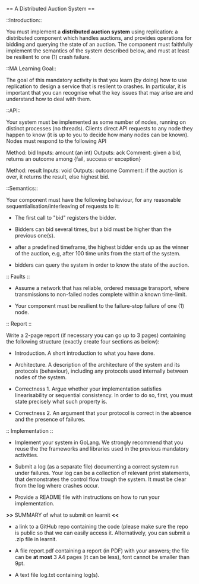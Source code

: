 == A Distributed Auction System ==

::Introduction::

You must implement a **distributed auction system** using replication: a distributed component which handles auctions, and provides operations for bidding and querying the state of an auction. The component must faithfully implement the semantics of the system described below, and must at least be resilient to one (1) crash failure.


::MA Learning Goal::

The goal of this mandatory activity is that you learn (by doing) how to use replication to design a service that is resilent to crashes. In particular, it is important that you can recognise what the key issues that may arise are and understand how to deal with them.

 

::API::

Your system must be implemented as some number of nodes,  running on distinct processes (no threads). Clients direct API requests to any node they happen to know (it is up to you to decide how many nodes can be known). Nodes must respond to the following API

Method:  bid
Inputs:  amount (an int)
Outputs: ack
Comment: given a bid, returns an outcome among {fail, success or exception}

 

Method:  result
Inputs:  void
Outputs: outcome
Comment:  if the auction is over, it returns the result, else highest bid.

 

::Semantics::

Your component must have the following behaviour, for any reasonable sequentialisation/interleaving of requests to it:

- The first call to "bid" registers the bidder.

- Bidders can bid several times, but a bid must be higher than the previous one(s).

- after a predefined timeframe, the highest bidder ends up as the winner of the auction, e.g, after 100 time units from the start of the system. 

- bidders can query the system in order to know the state of the auction.

 

:: Faults :: 

- Assume a network that has reliable, ordered message transport, where transmissions to non-failed nodes complete within a known time-limit.

- Your component must be resilient to the failure-stop failure of one  (1) node.

 

:: Report ::

Write a 2-page report (if necessary you can go up to 3 pages) containing the following structure (exactly create four sections as below):

- Introduction. A short introduction to what you have done.

- Architecture. A description of the architecture of the system and its protocols (behaviour), including any protocols used internally between nodes of the system. 

- Correctness 1. Argue whether your implementation satisfies linearisability or sequential consistency. In order to do so, first, you must state precisely what such property is. 

- Correctness 2. An argument that your protocol is correct in the absence and the presence of failures.

 

:: Implementation ::

- Implement your system in GoLang. We strongly recommend that you reuse the the frameworks and libraries used in the previous mandatory activities.

- Submit a log (as a separate file) documenting a correct system run under failures. Your log can be a collection of relevant print statements, that demonstrates the control flow trough the system. It must be clear from the log where crashes occur.

 - Provide a README file with instructions on how to run your implementation. 

 

**>>** SUMMARY of what to submit on learnit **<<**

- a link to a GitHub repo containing the code (please make sure the repo is public so that we can easily access it. Alternatively, you can submit a .zip file in learnit.

- A file report.pdf containing a report (in PDF) with your answers; the file can be **at most** 3 A4 pages (it can be less), font cannot be smaller than 9pt.

- A text file log.txt containing log(s).